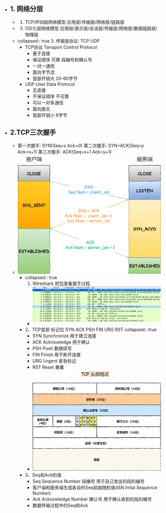 - ##  1. 网络分层
	- 1. TCP/IP四层网络模型
	  应用层/传输层/网络层/链路层
	- 2. OSI七层网络模型
	  应用层/表示层/会话层/传输层/网络层/数据链路层/物理层
	- collapsed:: true
	  3. 传输层协议: TCP UDP
		- TCP协议 Tansport Control Protocol
			- 基于连接
			- 保证顺序 可靠 段编号和确认号
			- 一对一通信
			- 面向字节流
			- 首部开销大 20-60字节
		- UDP User Data Protocol
			- 无连接
			- 不保证顺序 不可靠
			- 可以一对多通信
			- 面向报文
			- 首部开销小 8字节
- ##  2.TCP三次握手
	- 第一次握手: SYN(Seq=x Ack=0)
	  第二次握手: SYN+ACK(Seq=y Ack=x+1)
	  第三次握手: ACK(Seq=x+1 Ack=y+1)
	- ![image.png](../assets/image_1684305112067_0.png)
		- collapsed:: true
		  1. Wireshark 抓包查看握手过程
			- ![image.png](../assets/image_1684305152816_0.png)
		- 2、TCP首部 标记位 SYN ACK PSH FIN URG RST
		  collapsed:: true
			- SYN Synchronize 用于建立连接
			- ACK Acknowledge 用于确认
			- PSH Push 数据续写
			- FIN Finish 用于断开连接
			- URG Urgent 紧急标记
			- RST Reset 重置
			- ![image.png](../assets/image_1684305187686_0.png)
		- 3、Seq和Ack的值
			- Seq Sequence Number 段编号 用于自己发出的段的编号
			- 客户端和服务端生成各自的Seq初始随机值(ISN Inital Sequence Number)
			- Ack Acknowledge Number 确认号 用于确认收到的段的编号
			- 数据传输过程中的Seq和Ack